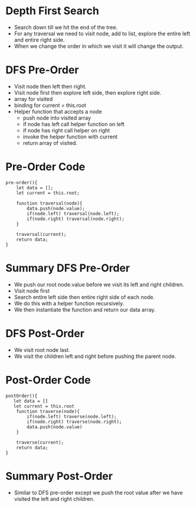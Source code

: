 # Depth First Search
- Search down till we hit the end of the tree.
- For any traversal we need to visit node, add to list, explore the entire left and entire right side.
- When we change the order in which we visit it will change the output. 

# DFS Pre-Order
- Visit node then left then right.
- Visit node first then explore left side, then explore right side.
- array for visited
- binding for current = this.root
- Helper function that accepts a node
    - push node into visited array
    - if node has left call helper function on left
    - if node has right call helper on right
    - invoke the helper function with current
    - return array of visited.


# Pre-Order Code
```
pre-order(){
    let data = [];
    let current = this.root;

    function traversal(node){
        data.push(node.value);
        if(node.left) traversal(node.left);
        if(node.right) traversal(node.right);
    }

    traversal(current);
    return data;
}
```

# Summary DFS Pre-Order
- We push our root node.value before we visit its left and right children.
- Visit node first
- Search entire left side then entire right side of each node.
- We do this with a helper function recursively.
- We then instantiate the function and return our data array.

# DFS Post-Order
- We visit root node last.
- We visit the children left and right before pushing the parent node.

# Post-Order Code
```
postOrder(){
   let data = []
   let current = this.root
    function traverse(node){
        if(node.left) traverse(node.left);
        if(node.right) traverse(node.right);
        data.push(node.value)
    }

    traverse(current);
    return data;
}
```

# Summary Post-Order
- Similar to DFS pre-order except we push the root value after we have visited the left and right children.